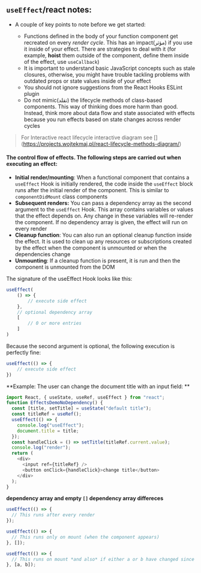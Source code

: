 ## `useEffect`/react notes:



- A couple of key points to note before we get started:

    - Functions defined in the body of your function component get recreated on every _render cycle_. This has an impact(مؤثر) if you use it inside of your effect. There are strategies to deal with it (for example, **hoist** them outside of the component, define them inside of the effect, use `useCallback`)
    - It is important to understand basic JavaScript concepts such as stale closures, otherwise, you might have trouble tackling problems with outdated props or state values inside of your effect
    - You should not ignore suggestions from the React Hooks ESLint plugin
    - Do not mimic(تقلد) the lifecycle methods of class-based components. This way of thinking does more harm than good. Instead, think more about data flow and state associated with effects because you run effects based on state changes across render cycles

> For Interactive react lifecycle interactive diagram see [] (https://projects.wojtekmaj.pl/react-lifecycle-methods-diagram/)

 
#### The control flow of effects. The following steps are carried out when executing an effect:

-   **Initial render/mounting**: When a functional component that contains a `useEffect` Hook is initially rendered, the code inside the `useEffect` block runs after the initial render of the component. This is similar to `componentDidMount` class components
-   **Subsequent renders:** You can pass a dependency array as the second argument to the `useEffect` Hook. This array contains variables or values that the effect depends on. Any change in these variables will re-render the component. If no dependency array is given, the effect will run on every render
-   **Cleanup function**: You can also run an optional cleanup function inside the effect. It is used to clean up any resources or subscriptions created by the effect when the component is unmounted or when the dependencies change
-   **Unmounting**: If a cleanup function is present, it is run and then the component is unmounted from the DOM


The signature of the useEffect Hook looks like this:

```jsx
useEffect(
    () => {
        // execute side effect
    },
    // optional dependency array
    [
        // 0 or more entries
    ] 
)
```



Because the second argument is optional, the following execution is perfectly fine:

```jsx
useEffect(() => { 
    // execute side effect
})
```

**Example: The user can change the document title with an input field:
**

```js
import React, { useState, useRef, useEffect } from "react";
function EffectsDemoNoDependency() {
  const [title, setTitle] = useState("default title");
  const titleRef = useRef();
  useEffect(() => {
    console.log("useEffect");
    document.title = title;
  });
  const handleClick = () => setTitle(titleRef.current.value);
  console.log("render");
  return (
    <div>
      <input ref={titleRef} />
      <button onClick={handleClick}>change title</button>
    </div>
  );
}
```

**dependency array and empty `[]` dependency array differeces**

```jsx
useEffect(() => {
  // This runs after every render
});

useEffect(() => {
  // This runs only on mount (when the component appears)
}, []);

useEffect(() => {
  // This runs on mount *and also* if either a or b have changed since the last render
}, [a, b]);

```

